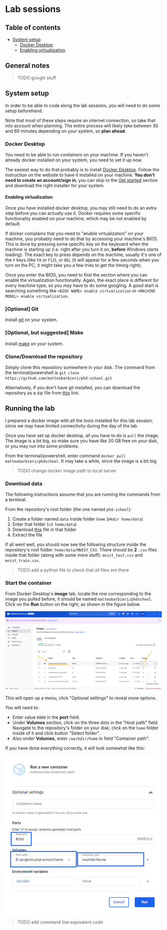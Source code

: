 # Lab sessions

## Table of contents

* [System setup](#system-setup)
  * [Docker Desktop](#docker-desktop)
  * [Enabling virtualization](#enabling-virtualization)

## General notes

> TODO google stuff

## System setup

In order to be able to code along the lab sessions, you will need to do some setup beforehand.

Note that most of these steps require an internet connection, so take that into account when planning. The entire process will likely take between 30 and 60 minutes depending on your system, so **plan ahead**.

### Docker Desktop

You need to be able to run _containers_ on your machine. If you haven't already docker installed on your system, you need to set it up now.

The easiest way to do that probably is to install [Docker Desktop](https://www.docker.com/products/docker-desktop/). Follow the instruction on the website to have it installed on your machine. **You don't need to create an account/sign in**, you can skip to the [Get started](https://www.docker.com/get-started/) section and download the right installer for your system.

#### Enabling virtualization

Once you have installed docker desktop, you may still need to do an extra step before you can actually use it. Docker requires some specific functionality enabled on your machine, which may be not enabled by default.

If docker complains that you need to "enable virtualization" on your machine, you probably need to do that by accessing your machine's BIOS.
This is done by pressing some specific key on the keyboard when the machine is starting up (i.e. right after you turn it on, **before** Windows starts loading). The exact key to press depends on the machine, usually it's one of the `F` keys (like `F8` or `F12`), or `DEL` (it will appear for a few seconds when you turn on the PC, it might take you a few tries to get the timing right).

Once you enter the BIOS, you need to find the section where you can enable the virtualization functionality. Again, the exact place is different for every machine type, so you may have to do some googling. A good start is searching something like `<BIOS NAME> enable virtualization` or `<MACHINE MODEL> enable virtualization`.

### [Optional] Git

Install [git](https://git-scm.com/) on your system.

### [Optional, but suggested] Make

Install [make](https://stackoverflow.com/questions/32127524/how-to-install-and-use-make-in-windows) on your system.

### Clone/Download the repository

Simply clone this repository somewhere in your disk. The command from the terminal/powershell is `git clone https://github.com/matteobarbieri/phd-school.git`

Alternatively, if you don't have git installed, you can download the repository as a zip file from [this](https://github.com/matteobarbieri/phd-school/archive/refs/heads/main.zip) link.

## Running the lab

I prepared a docker image with all the tools installed for this lab session, since we may have limited connectivity during the day of the lab.

Once you have set up docker desktop, all you have to do is `pull` the image. The image is a bit big, so make sure you have like 30 GB free on your disk, or you may run into some problems.

From the terminal/powershell, enter command `docker pull matteobarbieri/phdschool`. It may take a while, since the image is a bit big.

> TODO change docker image path to local server

### Download data

The following instructions assume that you are running the commands from a terminal.

From the repository's root folder (the one named `phd-school`):

1. Create a folder named `data` inside folder `home` (`mkdir home/data`)
1. Enter that folder (`cd home/data`)
1. Download [this](https://www.dropbox.com/scl/fi/n6i5j75j5rgjez27qpw0n/MNIST_CSV.zip?rlkey=vc253rogq2gxdqearqrhv1ytf&dl=0) file in that folder
1. Extract the file

If all went well, you should now see the following structure inside the repository's root folder: `home/data/MNIST_CSV`. There should be **2** `.csv` files inside that folder (along with some more stuff): `mnist_test.csv` and `mnist_train.csv`.

> TODO add a python file to check that all files are there

### Start the container

From Docker Desktop's **image** tab, locate the row corresponding to the image you pulled before, it should be named `matteobarbieri/phdschool`. Click on the **Run** button on the right, as shown in the figure below.

![Docker desktop images](assets/docker_desktop_images.png "Docker desktop images tab")

This will open up a menu, click "Optional settings" to reveal more options.

You will need to:

- Enter value `8000` in the **port** field.
- Under **Volumes** section, click on the three dots in the "Host path" field. Navigate to the repository's folder on your disk, click on the `home` folder inside of it and click button "Select folder".
- Also under **Volumes**, enter `/workdir/home` in field "Container path".

If you have done everything correctly, it will look somewhat like this:

![Docker desktop run container settings](assets/docker_run_optional_settings.png "Docker desktop run container settings")

> TODO add command line equivalent code